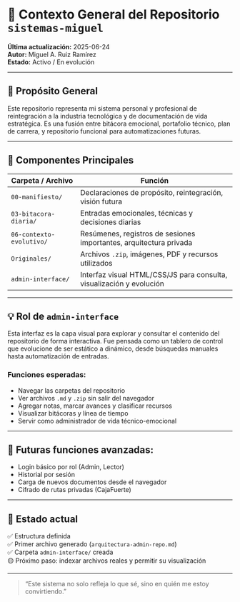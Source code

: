 # 📌 Contexto General del Repositorio `sistemas-miguel`

**Última actualización:** 2025-06-24  
**Autor:** Miguel A. Ruiz Ramírez  
**Estado:** Activo / En evolución

---

## 🎯 Propósito General

Este repositorio representa mi sistema personal y profesional de reintegración a la industria tecnológica y de documentación de vida estratégica. Es una fusión entre bitácora emocional, portafolio técnico, plan de carrera, y repositorio funcional para automatizaciones futuras.

---

## 🧩 Componentes Principales

| Carpeta / Archivo        | Función                                                             |
|--------------------------|----------------------------------------------------------------------|
| `00-manifiesto/`         | Declaraciones de propósito, reintegración, visión futura            |
| `03-bitacora-diaria/`    | Entradas emocionales, técnicas y decisiones diarias                 |
| `06-contexto-evolutivo/` | Resúmenes, registros de sesiones importantes, arquitectura privada  |
| `Originales/`            | Archivos `.zip`, imágenes, PDF y recursos utilizados                |
| `admin-interface/`       | Interfaz visual HTML/CSS/JS para consulta, visualización y evolución|

---

## 💡 Rol de `admin-interface`

Esta interfaz es la capa visual para explorar y consultar el contenido del repositorio de forma interactiva. Fue pensada como un tablero de control que evolucione de ser estático a dinámico, desde búsquedas manuales hasta automatización de entradas.

### Funciones esperadas:
- Navegar las carpetas del repositorio
- Ver archivos `.md` y `.zip` sin salir del navegador
- Agregar notas, marcar avances y clasificar recursos
- Visualizar bitácoras y línea de tiempo
- Servir como administrador de vida técnico-emocional

---

## 🔐 Futuras funciones avanzadas:
- Login básico por rol (Admin, Lector)
- Historial por sesión
- Carga de nuevos documentos desde el navegador
- Cifrado de rutas privadas (CajaFuerte)

---

## 📌 Estado actual

✅ Estructura definida  
✅ Primer archivo generado (`arquitectura-admin-repo.md`)  
✅ Carpeta `admin-interface/` creada  
🟡 Próximo paso: indexar archivos reales y permitir su visualización

---

> “Este sistema no solo refleja lo que sé, sino en quién me estoy convirtiendo.”
